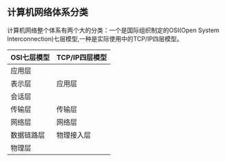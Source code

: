 ## 计算机网络体系分类
计算机网络整个体系有两个大的分类：一个是国际组织制定的OSI(Open System Interconnection)七层模型,一种是实际使用中的TCP/IP四层模型。

|OSI七层模型 |TCP/IP四层模型|
|----|----|
|应用层||
|表示层|应用层|
|会话层||
|传输层|传输层|
|网络层|网络层|
|数据链路层|物理接入层|
|物理层||
